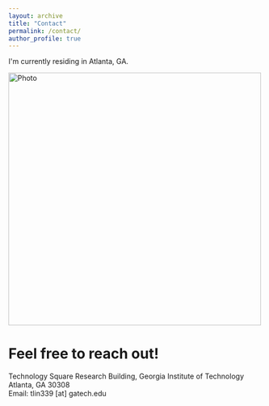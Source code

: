 ```yaml
---
layout: archive
title: "Contact"
permalink: /contact/
author_profile: true
---
```


I'm currently residing in Atlanta, GA.
<p align="left">
  <img src="https://tony-x-lin.github.io/files/atlanta.jpg?raw=true" alt="Photo" style="width: 500px;"/> 
</p>

# Feel free to reach out!
Technology Square Research Building, Georgia Institute of Technology<br>
Atlanta, GA 30308<br>
Email: tlin339 [at] gatech.edu
